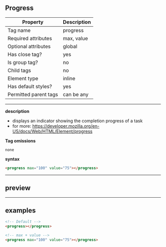 ## Progress

| Property              | Description |
| --------------------- | ----------- |
| Tag name              | progress    |
| Required attributes   | max, value  |
| Optional attributes   | global      |
| Has close tag?        | yes         |
| Is group tag?         | no          |
| Child tags            | no          |
| Element type          | inline      |
| Has default styles?   | yes         |
| Permitted parent tags | can be any  |

---

**description**

- displays an indicator showing the completion progress of a task
- for more: https://developer.mozilla.org/en-US/docs/Web/HTML/Element/progress

**Tag omissions**

```
none
```

**syntax**

```html
<progress max="100" value="75"></progress>
```

---

## preview

---

## examples

```html
<!-- Default -->
<progress></progress>

<!-- max + value -->
<progress max="100" value="75"></progress>
```
